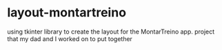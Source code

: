 # layout-montartreino

using tkinter library to create the layout for the MontarTreino app.
project that my dad and I worked on to put together
